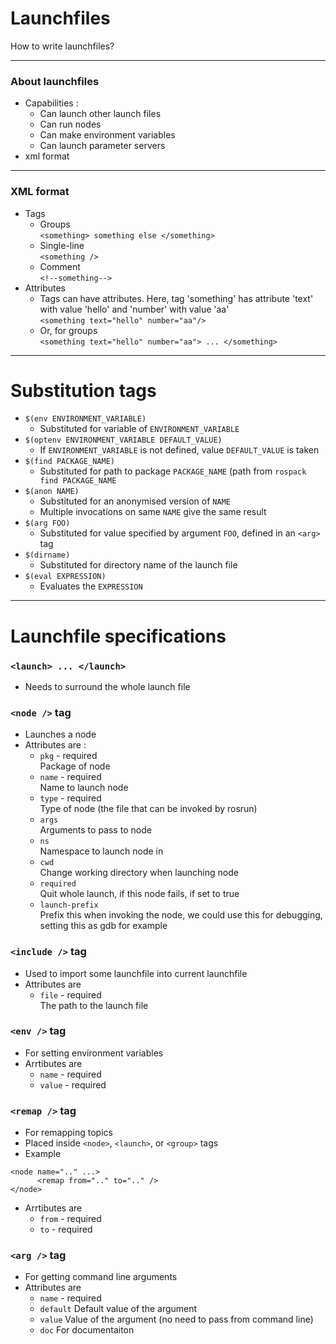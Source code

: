 # Launchfiles
  
  How to write launchfiles?

---
### About launchfiles
- Capabilities :
  - Can launch other launch files
  - Can run nodes
  - Can make environment variables
  - Can launch parameter servers
- xml format

---
### XML format
- Tags
  - Groups      
  ```<something> something else </something>```
  - Single-line   
  ```<something />```
  - Comment     
  ```<!--something-->```
- Attributes
  - Tags can have attributes. Here, tag 'something'  has attribute 'text' with value 'hello' and 'number' with value 'aa'    
  ```<something text="hello" number="aa"/>```
  - Or, for groups    
  ```<something text="hello" number="aa"> ... </something>```

---
# Substitution tags
  - ```$(env ENVIRONMENT_VARIABLE)```
    - Substituted for variable of ```ENVIRONMENT_VARIABLE```
  - ```$(optenv ENVIRONMENT_VARIABLE DEFAULT_VALUE)```
    - If ```ENVIRONMENT_VARIABLE``` is not defined, value ```DEFAULT_VALUE``` is taken
  - ```$(find PACKAGE_NAME)```
    - Substituted for path to package ```PACKAGE_NAME``` (path from ```rospack find PACKAGE_NAME```
  - ```$(anon NAME)```
    - Substituted for an anonymised version of ```NAME```
    - Multiple invocations on same ```NAME``` give the same result
  - ```$(arg FOO)```
    - Substituted for value specified by argument ```FOO```, defined in an ```<arg>``` tag
  - ```$(dirname)```
    - Substituted for directory name of the launch file
  - ```$(eval EXPRESSION)```
    - Evaluates the ```EXPRESSION```

---
# Launchfile specifications
### ```<launch> ... </launch>```    
  - Needs to surround the whole launch file
### ```<node />``` tag   
  - Launches a node
  - Attributes are : 
    - ```pkg```  - required   
    Package of node
    - ```name``` - required   
    Name to launch node
    - ```type``` - required   
    Type of node (the file that can be invoked by rosrun)
    - ```args```  
    Arguments to pass to node
    - ```ns```     
    Namespace to launch node in
    - ```cwd```    
    Change working directory when launching node
    - ```required```    
    Quit whole launch, if this node fails, if set to true
    - ```launch-prefix```   
    Prefix this when invoking the node, we could use this for debugging, setting this as gdb for example
### ```<include />``` tag
  - Used to import some launchfile into current launchfile
  - Attributes are
    - ```file``` - required   
    The path to the launch file
### ```<env />``` tag
  - For setting environment variables
  - Arrtibutes are
    - ```name``` - required
    - ```value``` - required
### ```<remap />``` tag   
  - For remapping topics
  - Placed inside ```<node>```, ```<launch>```, or ```<group>``` tags
  - Example
  ```
  <node name=".." ...>
        <remap from=".." to=".." />
  </node>
  ```
  - Arrtibutes are
    - ```from``` - required   
    - ```to``` - required
### ```<arg />``` tag
  - For getting command line arguments
  - Attributes are
    - ```name``` - required
    - ```default```
    Default value of the argument
    - ```value```
    Value of the argument (no need to pass from command line)
    - ```doc```
    For documentaiton

